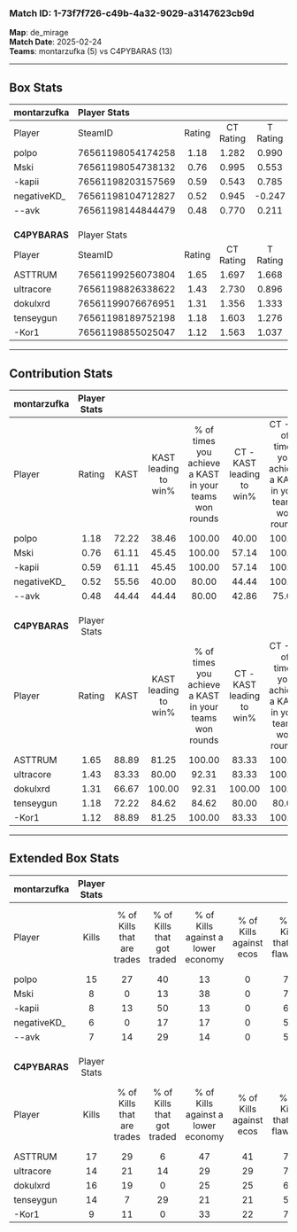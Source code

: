 ### Match ID: 1-73f7f726-c49b-4a32-9029-a3147623cb9d  
**Map**: de_mirage  
**Match Date**: 2025-02-24  
**Teams**: montarzufka (5) vs C4PYBARAS (13)  

---  

## Box Stats  

| **montarzufka** | Player Stats      |        |           |          |       |      |       |         |        |      |     |
| :- | :- | :-: | :-: | :-: | :-: | :-: | :-: | :-: | :-: | :-: | :-: |
| Player          | SteamID           | Rating | CT Rating | T Rating | KAST  | ADR  | Kills | Assists | Deaths | K/D  | HS% |
| polpo           | 76561198054174258 |  1.18  |   1.282   |  0.990   | 72.22 | 75.7 |  15   |    3    |   13   | 1.15 | 53  |
| Mski            | 76561198054738132 |  0.76  |   0.995   |  0.553   | 61.11 | 62.4 |   8   |    4    |   12   | 0.67 | 62  |
| -kapii          | 76561198203157569 |  0.59  |   0.543   |  0.785   | 61.11 | 49.2 |   8   |    3    |   16   | 0.50 | 37  |
| negativeKD_     | 76561198104712827 |  0.52  |   0.945   |  -0.247  | 55.56 | 42.8 |   6   |    2    |   13   | 0.46 | 33  |
| --avk           | 76561198144844479 |  0.48  |   0.770   |  0.211   | 44.44 | 68.4 |   7   |    3    |   16   | 0.44 | 85  |
|                 |                   |        |           |          |       |      |       |         |        |      |     |
|                 |                   |        |           |          |       |      |       |         |        |      |     |
|                 |                   |        |           |          |       |      |       |         |        |      |     |
| **C4PYBARAS**   | Player Stats      |        |           |          |       |      |       |         |        |      |     |
| Player          | SteamID           | Rating | CT Rating | T Rating | KAST  | ADR  | Kills | Assists | Deaths | K/D  | HS% |
| ASTTRUM         | 76561199256073804 |  1.65  |   1.697   |  1.668   | 88.89 | 97.6 |  17   |    3    |   7    | 2.43 | 41  |
| uItracore       | 76561198826338622 |  1.43  |   2.730   |  0.896   | 83.33 | 86.6 |  14   |    4    |   7    | 2.00 | 57  |
| dokulxrd        | 76561199076676951 |  1.31  |   1.356   |  1.333   | 66.67 | 79.9 |  16   |    1    |   9    | 1.78 | 31  |
| tenseygun       | 76561198189752198 |  1.18  |   1.603   |  1.276   | 72.22 | 85.7 |  14   |    5    |   13   | 1.08 | 64  |
| -Kor1           | 76561198855025047 |  1.12  |   1.563   |  1.037   | 88.89 | 57.7 |   9   |    6    |   8    | 1.13 | 33  |
---  

## Contribution Stats  

| **montarzufka** | Player Stats |       |                      |                                                        |                           |                                                             |                          |                                                            |
| :- | :-: | :-: | :-: | :-: | :-: | :-: | :-: | :-: |
| Player          |    Rating    | KAST  | KAST leading to win% | % of times you achieve a KAST in your teams won rounds | CT - KAST leading to win% | CT - % of times you achieve a KAST in your teams won rounds | T - KAST leading to win% | T - % of times you achieve a KAST in your teams won rounds |
| polpo           |     1.18     | 72.22 |        38.46         |                         100.00                         |           40.00           |                           100.00                            |          33.33           |                           100.00                           |
| Mski            |     0.76     | 61.11 |        45.45         |                         100.00                         |           57.14           |                           100.00                            |          25.00           |                           100.00                           |
| -kapii          |     0.59     | 61.11 |        45.45         |                         100.00                         |           57.14           |                           100.00                            |          25.00           |                           100.00                           |
| negativeKD_     |     0.52     | 55.56 |        40.00         |                         80.00                          |           44.44           |                           100.00                            |           0.00           |                            0.00                            |
| --avk           |     0.48     | 44.44 |        44.44         |                         80.00                          |           42.86           |                            75.00                            |          50.00           |                           100.00                           |
|                 |              |       |                      |                                                        |                           |                                                             |                          |                                                            |
|                 |              |       |                      |                                                        |                           |                                                             |                          |                                                            |
|                 |              |       |                      |                                                        |                           |                                                             |                          |                                                            |
| **C4PYBARAS**   | Player Stats |       |                      |                                                        |                           |                                                             |                          |                                                            |
| Player          |    Rating    | KAST  | KAST leading to win% | % of times you achieve a KAST in your teams won rounds | CT - KAST leading to win% | CT - % of times you achieve a KAST in your teams won rounds | T - KAST leading to win% | T - % of times you achieve a KAST in your teams won rounds |
| ASTTRUM         |     1.65     | 88.89 |        81.25         |                         100.00                         |           83.33           |                           100.00                            |          80.00           |                           100.00                           |
| uItracore       |     1.43     | 83.33 |        80.00         |                         92.31                          |           83.33           |                           100.00                            |          77.78           |                           87.50                            |
| dokulxrd        |     1.31     | 66.67 |        100.00        |                         92.31                          |          100.00           |                           100.00                            |          100.00          |                           87.50                            |
| tenseygun       |     1.18     | 72.22 |        84.62         |                         84.62                          |           80.00           |                            80.00                            |          87.50           |                           87.50                            |
| -Kor1           |     1.12     | 88.89 |        81.25         |                         100.00                         |           83.33           |                           100.00                            |          80.00           |                           100.00                           |
---  

## Extended Box Stats  

| **montarzufka** | Player Stats |                            |                            |                                    |                         |                              |                                 |        |                             |                                     |                          |                               |                            |
| :- | :-: | :-: | :-: | :-: | :-: | :-: | :-: | :-: | :-: | :-: | :-: | :-: | :-: |
| Player          |    Kills     | % of Kills that are trades | % of Kills that got traded | % of Kills against a lower economy | % of Kills against ecos | % of Kills that are flawless | % of Kills that are close duels | Deaths | % of Deaths that get traded | % of Deaths against a lower economy | % of Deaths against ecos | % of Deaths that are flawless | % of Deaths that are close |
| polpo           |      15      |             27             |             40             |                 13                 |            0            |              73              |                0                |   13   |              0              |                 23                  |            0             |              62               |             0              |
| Mski            |      8       |             0              |             13             |                 38                 |            0            |              75              |                0                |   12   |             25              |                 17                  |            0             |              67               |             0              |
| -kapii          |      8       |             13             |             50             |                 13                 |            0            |              63              |                0                |   16   |              6              |                 13                  |            0             |              81               |             6              |
| negativeKD_     |      6       |             0              |             17             |                 17                 |            0            |              50              |                0                |   13   |              8              |                 15                  |            0             |              77               |             0              |
| --avk           |      7       |             14             |             29             |                 14                 |            0            |              57              |                0                |   16   |             13              |                 19                  |            0             |              56               |             13             |
|                 |              |                            |                            |                                    |                         |                              |                                 |        |                             |                                     |                          |                               |                            |
|                 |              |                            |                            |                                    |                         |                              |                                 |        |                             |                                     |                          |                               |                            |
|                 |              |                            |                            |                                    |                         |                              |                                 |        |                             |                                     |                          |                               |                            |
| **C4PYBARAS**   | Player Stats |                            |                            |                                    |                         |                              |                                 |        |                             |                                     |                          |                               |                            |
| Player          |    Kills     | % of Kills that are trades | % of Kills that got traded | % of Kills against a lower economy | % of Kills against ecos | % of Kills that are flawless | % of Kills that are close duels | Deaths | % of Deaths that get traded | % of Deaths against a lower economy | % of Deaths against ecos | % of Deaths that are flawless | % of Deaths that are close |
| ASTTRUM         |      17      |             29             |             6              |                 47                 |           41            |              71              |                6                |   7    |             14              |                 14                  |            0             |              43               |             0              |
| uItracore       |      14      |             21             |             14             |                 29                 |           29            |              79              |                0                |   7    |             29              |                 29                  |            14            |              86               |             0              |
| dokulxrd        |      16      |             19             |             0              |                 25                 |           25            |              63              |                6                |   9    |             11              |                 22                  |            11            |              78               |             0              |
| tenseygun       |      14      |             7              |             29             |                 21                 |           21            |              57              |                7                |   13   |             54              |                 23                  |            15            |              69               |             0              |
| -Kor1           |      9       |             11             |             0              |                 33                 |           22            |              78              |                0                |   8    |             38              |                 25                  |            13            |              50               |             0              |
